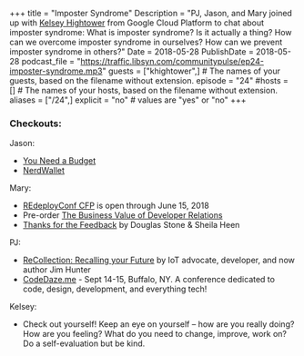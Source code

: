 +++
title = "Imposter Syndrome"
Description = "PJ, Jason, and Mary joined up with [Kelsey Hightower](https://twitter.com/kelseyhightower) from Google Cloud Platform to chat about imposter syndrome: What is imposter syndrome? Is it actually a thing? How can we overcome imposter syndrome in ourselves? How can we prevent imposter syndrome in others?"
Date = 2018-05-28
PublishDate = 2018-05-28
podcast_file = "https://traffic.libsyn.com/communitypulse/ep24-imposter-syndrome.mp3"
guests = ["khightower",] # The names of your guests, based on the filename without extension.
episode = "24"
#hosts = [] # The names of your hosts, based on the filename without extension.
aliases = ["/24",]
explicit = "no" # values are "yes" or "no"
+++
### Checkouts:

Jason:  
* [You Need a Budget](https://www.youneedabudget.com/)  
* [NerdWallet](https://www.nerdwallet.com/)

Mary:  
* [REdeployConf CFP](http://re-deploy.io/cfp) is open through June 15, 2018  
* Pre-order [The Business Value of Developer Relations](https://www.amazon.com/Business-Value-Developer-Relations-Communities/dp/1484237471)  
* [Thanks for the Feedback](https://www.amazon.com/dp/B00DMCV0XE/ref=dp-kindle-redirect?_encoding=UTF8&btkr=1) by Douglas Stone & Sheila Heen

PJ:  
* [ReCollection: Recalling your Future](https://www.amazon.com/ReCalling-Your-Future-ReCollection-Hunter-ebook/dp/B07CQ8Y534/ref=sr_1_1?s=books&ie=UTF8&qid=1528410678&sr=1-1&refinements=p_27%3AJim+Hunter) by IoT advocate, developer, and now author Jim Hunter  
* [CodeDaze.me](http://codedaze.me/) - Sept 14-15, Buffalo, NY. A conference dedicated to code, design, development, and everything tech!

Kelsey:  
* Check out yourself! Keep an eye on yourself – how are you really doing? How are you feeling? What do you need to change, improve, work on? Do a self-evaluation but be kind.
